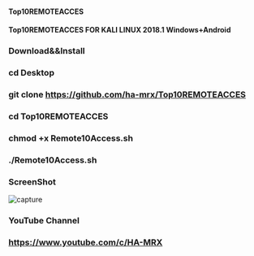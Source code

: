 #### Top10REMOTEACCES

#### Top10REMOTEACCES FOR KALI LINUX 2018.1 Windows+Android

### Download&&Install 

### cd Desktop

### git clone https://github.com/ha-mrx/Top10REMOTEACCES

### cd Top10REMOTEACCES

### chmod +x Remote10Access.sh

### ./Remote10Access.sh

### ScreenShot


![capture](https://user-images.githubusercontent.com/33704360/37547840-046ea54a-2985-11e8-919b-847a543bcbc9.PNG)


### YouTube Channel

### https://www.youtube.com/c/HA-MRX




